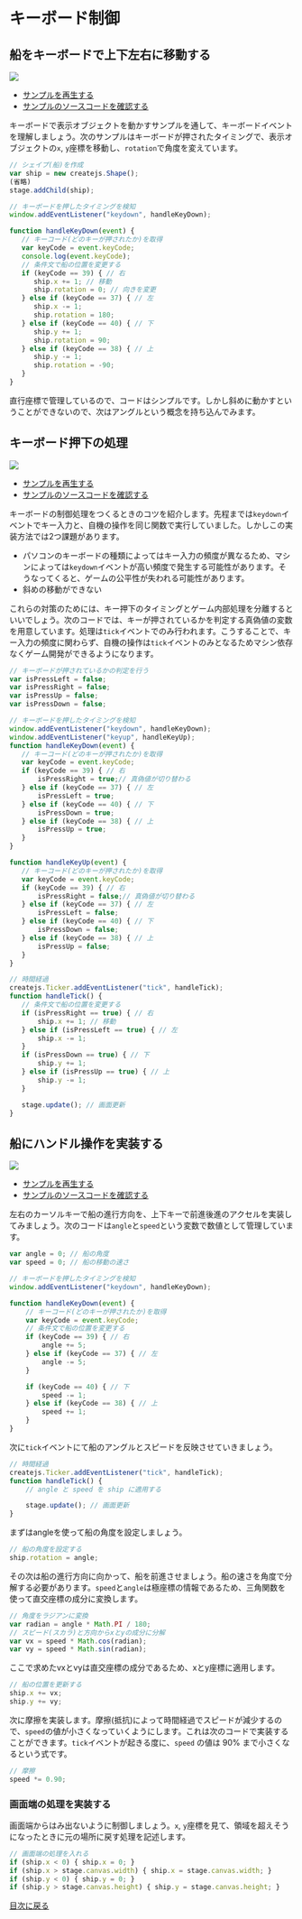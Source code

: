 # キーボード制御

## 船をキーボードで上下左右に移動する

![](../imgs/keyboard_ship_basic.html.png)

- [サンプルを再生する](https://ics-creative.github.io/tutorial-createjs/samples/keyboard_ship_basic.html)
- [サンプルのソースコードを確認する](../samples/keyboard_ship_basic.html)


キーボードで表示オブジェクトを動かすサンプルを通して、キーボードイベントを理解しましょう。次のサンプルはキーボードが押されたタイミングで、表示オブジェクトの`x`, `y`座標を移動し、`rotation`で角度を変えています。

```js
// シェイプ(船)を作成
var ship = new createjs.Shape();
(省略)
stage.addChild(ship);

// キーボードを押したタイミングを検知
window.addEventListener("keydown", handleKeyDown);

function handleKeyDown(event) {
   // キーコード(どのキーが押されたか)を取得
   var keyCode = event.keyCode;
   console.log(event.keyCode);
   // 条件文で船の位置を変更する
   if (keyCode == 39) { // 右
      ship.x += 1; // 移動
      ship.rotation = 0; // 向きを変更
   } else if (keyCode == 37) { // 左
      ship.x -= 1;
      ship.rotation = 180;
   } else if (keyCode == 40) { // 下
      ship.y += 1;
      ship.rotation = 90;
   } else if (keyCode == 38) { // 上
      ship.y -= 1;
      ship.rotation = -90;
   }
}
```

直行座標で管理しているので、コードはシンプルです。しかし斜めに動かすということができないので、次はアングルという概念を持ち込んでみます。



## キーボード押下の処理

![](../imgs/keyboard_ship_basic_tick.html.png)

- [サンプルを再生する](https://ics-creative.github.io/tutorial-createjs/samples/keyboard_ship_basic_tick.html)
- [サンプルのソースコードを確認する](../samples/keyboard_ship_basic_tick.html)


キーボードの制御処理をつくるときのコツを紹介します。先程までは`keydown`イベントでキー入力と、自機の操作を同じ関数で実行していました。しかしこの実装方法では2つ課題があります。

- パソコンのキーボードの種類によってはキー入力の頻度が異なるため、マシンによっては`keydown`イベントが高い頻度で発生する可能性があります。そうなってくると、ゲームの公平性が失われる可能性があります。
- 斜めの移動ができない

これらの対策のためには、キー押下のタイミングとゲーム内部処理を分離するといいでしょう。次のコードでは、キーが押されているかを判定する真偽値の変数を用意しています。処理は`tick`イベントでのみ行われます。こうすることで、キー入力の頻度に関わらず、自機の操作は`tick`イベントのみとなるためマシン依存なくゲーム開発ができるようになります。

```js
// キーボードが押されているかの判定を行う
var isPressLeft = false;
var isPressRight = false;
var isPressUp = false;
var isPressDown = false;

// キーボードを押したタイミングを検知
window.addEventListener("keydown", handleKeyDown);
window.addEventListener("keyup", handleKeyUp);
function handleKeyDown(event) {
   // キーコード(どのキーが押されたか)を取得
   var keyCode = event.keyCode;
   if (keyCode == 39) { // 右
       isPressRight = true;// 真偽値が切り替わる
   } else if (keyCode == 37) { // 左
       isPressLeft = true;
   } else if (keyCode == 40) { // 下
       isPressDown = true;
   } else if (keyCode == 38) { // 上
       isPressUp = true;
   }
}

function handleKeyUp(event) {
   // キーコード(どのキーが押されたか)を取得
   var keyCode = event.keyCode;
   if (keyCode == 39) { // 右
       isPressRight = false;// 真偽値が切り替わる
   } else if (keyCode == 37) { // 左
       isPressLeft = false;
   } else if (keyCode == 40) { // 下
       isPressDown = false;
   } else if (keyCode == 38) { // 上
       isPressUp = false;
   }
}

// 時間経過
createjs.Ticker.addEventListener("tick", handleTick);
function handleTick() {
   // 条件文で船の位置を変更する
   if (isPressRight == true) { // 右
       ship.x += 1; // 移動
   } else if (isPressLeft == true) { // 左
       ship.x -= 1;
   }
   if (isPressDown == true) { // 下
       ship.y += 1;
   } else if (isPressUp == true) { // 上
       ship.y -= 1;
   }

   stage.update(); // 画面更新
}
```


## 船にハンドル操作を実装する

![](../imgs/keyboard_ship_vector.html.png)

- [サンプルを再生する](https://ics-creative.github.io/tutorial-createjs/samples/keyboard_ship_vector.html)
- [サンプルのソースコードを確認する](../samples/keyboard_ship_vector.html)

左右のカーソルキーで船の進行方向を、上下キーで前進後進のアクセルを実装してみましょう。次のコードは`angle`と`speed`という変数で数値として管理しています。

```js
var angle = 0; // 船の角度
var speed = 0; // 船の移動の速さ

// キーボードを押したタイミングを検知
window.addEventListener("keydown", handleKeyDown);

function handleKeyDown(event) {
    // キーコード(どのキーが押されたか)を取得
    var keyCode = event.keyCode;
    // 条件文で船の位置を変更する
    if (keyCode == 39) { // 右
        angle += 5;
    } else if (keyCode == 37) { // 左  
        angle -= 5;
    }

    if (keyCode == 40) { // 下
        speed -= 1;
    } else if (keyCode == 38) { // 上
        speed += 1;
    }
}
```

次に`tick`イベントにて船のアングルとスピードを反映させていきましょう。

```js
// 時間経過
createjs.Ticker.addEventListener("tick", handleTick);
function handleTick() {
    // angle と speed を ship に適用する

    stage.update(); // 画面更新
}
```

まずはangleを使って船の角度を設定しましょう。

```js
// 船の角度を設定する
ship.rotation = angle;
```

その次は船の進行方向に向かって、船を前進させましょう。船の速さを角度で分解する必要があります。`speed`と`angle`は極座標の情報であるため、三角関数を使って直交座標の成分に変換します。

```js
// 角度をラジアンに変換
var radian = angle * Math.PI / 180;
// スピード(スカラ)と方向からxとyの成分に分解
var vx = speed * Math.cos(radian);
var vy = speed * Math.sin(radian);
```

ここで求めたvxとvyは直交座標の成分であるため、xとy座標に適用します。

```js
// 船の位置を更新する
ship.x += vx;
ship.y += vy;
```

次に摩擦を実装します。摩擦(抵抗)によって時間経過でスピードが減少するので、`speed`の値が小さくなっていくようにします。これは次のコードで実装することができます。`tick`イベントが起きる度に、`speed` の値は 90% まで小さくなるという式です。

```js
// 摩擦
speed *= 0.90;
```

### 画面端の処理を実装する

画面端からはみ出ないように制御しましょう。`x`, `y`座標を見て、領域を超えそうになったときに元の場所に戻す処理を記述します。

```js
// 画面端の処理を入れる
if (ship.x < 0) { ship.x = 0; }
if (ship.x > stage.canvas.width) { ship.x = stage.canvas.width; }
if (ship.y < 0) { ship.y = 0; }
if (ship.y > stage.canvas.height) { ship.y = stage.canvas.height; }
```

[目次に戻る](../ReadMe.md)
